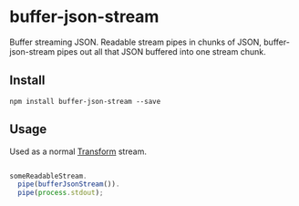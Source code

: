# buffer-json-stream

Buffer streaming JSON. Readable stream pipes in chunks of JSON, buffer-json-stream pipes out all that JSON buffered into one stream chunk.

## Install

```
npm install buffer-json-stream --save
```

## Usage

Used as a normal [Transform](http://nodejs.org/api/stream.html#stream_class_stream_transform) stream.

```javascript

someReadableStream.
  pipe(bufferJsonStream()).
  pipe(process.stdout);
  
```

